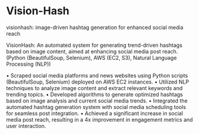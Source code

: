 # Vision-Hash
visionhash: image-driven hashtag generation for enhanced social media reach

VisionHash: An automated system for generating trend-driven hashtags based on image content, aimed at enhancing social media post reach. (Python (BeautifulSoup, Selenium), AWS (EC2, S3), Natural Language Processing (NLP))

• Scraped social media platforms and news websites using Python scripts (BeautifulSoup, Selenium) deployed on AWS EC2 instances.
• Utilized NLP techniques to analyze image content and extract relevant keywords and trending topics.
• Developed algorithms to generate optimized hashtags based on image analysis and current social media trends.
• Integrated the automated hashtag generation system with social media scheduling tools for seamless post integration.
• Achieved a significant increase in social media post reach, resulting in a 4x improvement in engagement metrics and user
interaction.
